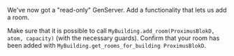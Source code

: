 We've now got a "read-only" GenServer. Add a functionality that lets us add a room. 

Make sure that it is possible to call `MyBuilding.add_room(ProximusBlokD, atom, capacity)` (with the necessary guards). Confirm that your room has been added with `MyBuilding.get_rooms_for_building ProximusBlokD`.

